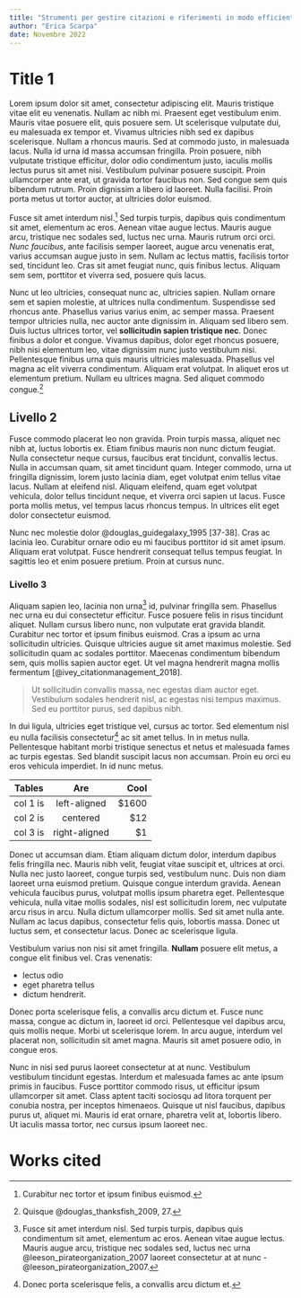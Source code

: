 ```yaml
---
title: "Strumenti per gestire citazioni e riferimenti in modo efficiente (e automatico)"
author: "Erica Scarpa"
date: Novembre 2022
---
```




# Title 1

Lorem ipsum dolor sit amet, consectetur adipiscing elit. Mauris tristique vitae elit eu venenatis. Nullam ac nibh mi. Praesent eget vestibulum enim. Mauris vitae posuere elit, quis posuere sem. Ut scelerisque vulputate dui, eu malesuada ex tempor et. Vivamus ultricies nibh sed ex dapibus scelerisque. Nullam a rhoncus mauris. Sed at commodo justo, in malesuada lacus. Nulla id urna id massa accumsan fringilla. Proin posuere, nibh vulputate tristique efficitur, dolor odio condimentum justo, iaculis mollis lectus purus sit amet nisi. Vestibulum pulvinar posuere suscipit. Proin ullamcorper ante erat, ut gravida tortor faucibus non. Sed congue sem quis bibendum rutrum. Proin dignissim a libero id laoreet. Nulla facilisi. Proin porta metus ut tortor auctor, at ultricies dolor euismod.

Fusce sit amet interdum nisl.[^4] Sed turpis turpis, dapibus quis condimentum sit amet, elementum ac eros. Aenean vitae augue lectus. Mauris augue arcu, tristique nec sodales sed, luctus nec urna. Mauris rutrum orci orci. *Nunc faucibus*, ante facilisis semper laoreet, augue arcu venenatis erat, varius accumsan augue justo in sem. Nullam ac lectus mattis, facilisis tortor sed, tincidunt leo. Cras sit amet feugiat nunc, quis finibus lectus. Aliquam sem sem, porttitor et viverra sed, posuere quis lacus.

Nunc ut leo ultricies, consequat nunc ac, ultricies sapien. Nullam ornare sem et sapien molestie, at ultrices nulla condimentum. Suspendisse sed rhoncus ante. Phasellus varius varius enim, ac semper massa. Praesent tempor ultricies nulla, nec auctor ante dignissim in. Aliquam sed libero sem. Duis luctus ultrices tortor, vel **sollicitudin sapien tristique nec**. Donec finibus a dolor et congue. Vivamus dapibus, dolor eget rhoncus posuere, nibh nisi elementum leo, vitae dignissim nunc justo vestibulum nisi. Pellentesque finibus urna quis mauris ultricies malesuada. Phasellus vel magna ac elit viverra condimentum. Aliquam erat volutpat. In aliquet eros ut elementum pretium. Nullam eu ultrices magna. Sed aliquet commodo congue.[^1]

## Livello 2

Fusce commodo placerat leo non gravida. Proin turpis massa, aliquet nec nibh at, luctus lobortis ex. Etiam finibus mauris non nunc dictum feugiat. Nulla consectetur neque cursus, faucibus erat tincidunt, convallis lectus. Nulla in accumsan quam, sit amet tincidunt quam. Integer commodo, urna ut fringilla dignissim, lorem justo lacinia diam, eget volutpat enim tellus vitae lacus. Nullam at eleifend nisl. Aliquam eleifend, quam eget volutpat vehicula, dolor tellus tincidunt neque, et viverra orci sapien ut lacus. Fusce porta mollis metus, vel tempus lacus rhoncus tempus. In ultrices elit eget dolor consectetur euismod.

Nunc nec molestie dolor @douglas_guidegalaxy_1995 [37-38]. Cras ac lacinia leo. Curabitur ornare odio eu mi faucibus porttitor id sit amet ipsum. Aliquam erat volutpat. Fusce hendrerit consequat tellus tempus feugiat. In sagittis leo et enim posuere pretium. Proin at cursus nunc.

### Livello 3

Aliquam sapien leo, lacinia non urna[^3] id, pulvinar fringilla sem. Phasellus nec urna eu dui consectetur efficitur. Fusce posuere felis in risus tincidunt aliquet. Nullam cursus libero nunc, non vulputate erat gravida blandit. Curabitur nec tortor et ipsum finibus euismod. Cras a ipsum ac urna sollicitudin ultricies. Quisque ultricies augue sit amet maximus molestie. Sed sollicitudin quam ac sodales porttitor. Maecenas condimentum bibendum sem, quis mollis sapien auctor eget. Ut vel magna hendrerit magna mollis fermentum [@ivey_citationmanagement_2018].

>Ut sollicitudin convallis massa, nec egestas diam auctor eget. Vestibulum sodales hendrerit nisl, ac egestas nisi tempus maximus. Sed eu porttitor purus, sed dapibus nibh. 

In dui ligula, ultricies eget tristique vel, cursus ac tortor. Sed elementum nisl eu nulla facilisis consectetur[^2] ac sit amet tellus. In in metus nulla. Pellentesque habitant morbi tristique senectus et netus et malesuada fames ac turpis egestas. Sed blandit suscipit lacus non accumsan. Proin eu orci eu eros vehicula imperdiet. In id nunc metus.

| Tables   |      Are      |  Cool |
|----------|:-------------:|------:|
| col 1 is |  left-aligned | $1600 |
| col 2 is |    centered   |   $12 |
| col 3 is | right-aligned |    $1 |

Donec ut accumsan diam. Etiam aliquam dictum dolor, interdum dapibus felis fringilla nec. Mauris nibh velit, feugiat vitae suscipit et, ultrices at orci. Nulla nec justo laoreet, congue turpis sed, vestibulum nunc. Duis non diam laoreet urna euismod pretium. Quisque congue interdum gravida. Aenean vehicula faucibus purus, volutpat mollis ipsum pharetra eget. Pellentesque vehicula, nulla vitae mollis sodales, nisl est sollicitudin lorem, nec vulputate arcu risus in arcu. Nulla dictum ullamcorper mollis. Sed sit amet nulla ante. Nullam ac lacus dapibus, consectetur felis quis, lobortis massa. Donec ut luctus sem, et consectetur lacus. Donec ac scelerisque ligula.

Vestibulum varius non nisi sit amet fringilla. **Nullam** posuere elit metus, a congue elit finibus vel. Cras venenatis: 
* lectus odio
* eget pharetra tellus 
* dictum hendrerit. 

Donec porta scelerisque felis, a convallis arcu dictum et. Fusce nunc massa, congue ac dictum in, laoreet id orci. Pellentesque vel dapibus arcu, quis mollis neque. Morbi ut scelerisque lorem. In arcu augue, interdum vel placerat non, sollicitudin sit amet magna. Mauris sit amet posuere odio, in congue eros.

Nunc in nisi sed purus laoreet consectetur at at nunc. Vestibulum vestibulum tincidunt egestas. Interdum et malesuada fames ac ante ipsum primis in faucibus. Fusce porttitor commodo risus, ut efficitur ipsum ullamcorper sit amet. Class aptent taciti sociosqu ad litora torquent per conubia nostra, per inceptos himenaeos. Quisque ut nisl faucibus, dapibus purus ut, aliquet mi. Mauris id erat ornare, pharetra velit at, lobortis libero. Ut iaculis massa tortor, nec cursus ipsum laoreet nec.

# Works cited

[^2]: Donec porta scelerisque felis, a convallis arcu dictum et.
[^1]: Quisque @douglas_thanksfish_2009, 27.
[^3]: Fusce sit amet interdum nisl. Sed turpis turpis, dapibus quis condimentum sit amet, elementum ac eros. Aenean vitae augue lectus. Mauris augue arcu, tristique nec sodales sed, luctus nec urna @leeson_pirateorganization_2007 laoreet consectetur at at nunc -@leeson_pirateorganization_2007.
[^4]: Curabitur nec tortor et ipsum finibus euismod.